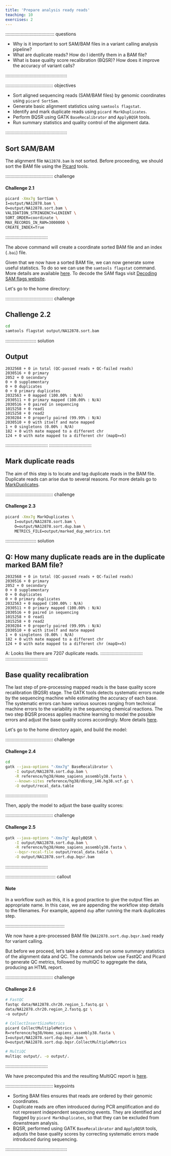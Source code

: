 ```yaml
---
title: 'Prepare analysis ready reads'
teaching: 10
exercises: 2
---
```


:::::::::::::::::::::::::::::::::::::: questions 

- Why is it important to sort SAM/BAM files in a variant calling analysis pipeline?
- What are duplicate reads? How do I identify them in a BAM file?
- What is base quality score recalibration (BQSR)? How does it improve the accuracy of variant calls?

::::::::::::::::::::::::::::::::::::::::::::::::

::::::::::::::::::::::::::::::::::::: objectives

- Sort aligned sequencing reads (SAM/BAM files) by genomic coordinates using `picard SortSam`.
- Generate basic alignment statistics using `samtools flagstat`.
- Identify and mark duplicate reads using `picard MarkDuplicates`.
- Perform BQSR using GATK `BaseRecalibrator` and `ApplyBQSR` tools.
- Run summary statistics and quality control of the alignment data. 

::::::::::::::::::::::::::::::::::::::::::::::::

## Sort SAM/BAM

The alignment file `NA12878.bam` is not sorted. Before proceeding, we should sort the BAM file using the [Picard](https://broadinstitute.github.io/picard/) tools.

::::::::::::::::::::::::::::::::::::: challenge 

#### Challenge 2.1

```bash
picard -Xmx7g SortSam \
I=output/NA12878.bam \
O=output/NA12878.sort.bam \
VALIDATION_STRINGENCY=LENIENT \
SORT_ORDER=coordinate \
MAX_RECORDS_IN_RAM=3000000 \
CREATE_INDEX=True
```
:::::::::::::::::::::::::::::::::

The above command will create a coordinate sorted BAM file and an index (`.bai`) file. 

Given that we now have a sorted BAM file, we can now generate some useful statistics. To do so we can use the `samtools flagstat` command. More details are available [here](https://www.htslib.org/doc/samtools-flagstat.html). To decode the SAM flags visit [Decoding SAM flags website](https://broadinstitute.github.io/picard/explain-flags.html).

Let's go to the home directory:

::::::::::::::::::::::::::::::::::::: challenge 

## Challenge 2.2

```bash
cd
samtools flagstat output/NA12878.sort.bam
```

:::::::::::::::::::::::: solution 

## Output
 
```output
2032568 + 0 in total (QC-passed reads + QC-failed reads)
2030516 + 0 primary
2052 + 0 secondary
0 + 0 supplementary
0 + 0 duplicates
0 + 0 primary duplicates
2032563 + 0 mapped (100.00% : N/A)
2030511 + 0 primary mapped (100.00% : N/A)
2030516 + 0 paired in sequencing
1015258 + 0 read1
1015258 + 0 read2
2030284 + 0 properly paired (99.99% : N/A)
2030510 + 0 with itself and mate mapped
1 + 0 singletons (0.00% : N/A)
182 + 0 with mate mapped to a different chr
124 + 0 with mate mapped to a different chr (mapQ>=5)
```

:::::::::::::::::::::::::::::::::
:::::::::::::::::::::::::::::::::

## Mark duplicate reads

The aim of this step is to locate and tag duplicate reads in the BAM file. Duplicate reads can arise due to several reasons. For more details go to [MarkDuplicates](https://gatk.broadinstitute.org/hc/en-us/articles/360037052812-MarkDuplicates-Picard).

::::::::::::::::::::::::::::::::::::: challenge 

#### Challenge 2.3

```bash
picard -Xmx7g MarkDuplicates \
    I=output/NA12878.sort.bam \
    O=output/NA12878.sort.dup.bam \
    METRICS_FILE=output/marked_dup_metrics.txt
```
:::::::::::::::::::::::: solution 

## Q: How many duplicate reads are in the duplicate marked BAM file?
 
```output
2032568 + 0 in total (QC-passed reads + QC-failed reads)
2030516 + 0 primary
2052 + 0 secondary
0 + 0 supplementary
0 + 0 duplicates
0 + 0 primary duplicates
2032563 + 0 mapped (100.00% : N/A)
2030511 + 0 primary mapped (100.00% : N/A)
2030516 + 0 paired in sequencing
1015258 + 0 read1
1015258 + 0 read2
2030284 + 0 properly paired (99.99% : N/A)
2030510 + 0 with itself and mate mapped
1 + 0 singletons (0.00% : N/A)
182 + 0 with mate mapped to a different chr
124 + 0 with mate mapped to a different chr (mapQ>=5)
```
A: Looks like there are 7207 duplicate reads.
:::::::::::::::::::::::::::::::::
:::::::::::::::::::::::::::::::::

## Base quality recalibration

The last step of pre-processing mapped reads is the base quality score recalibration (BQSR) stage. The GATK tools detects systematic errors made by the sequencing machine while estimating the accuracy of each base. The systematic errors can have various sources ranging from technical machine errors to the variability in the sequencing chemical reactions. The two step BQSR process applies machine learning to model the possible errors and adjust the base quality scores accordingly. More details [here](https://gatk.broadinstitute.org/hc/en-us/articles/360035890531-Base-Quality-Score-Recalibration-BQSR).

Let's go to the home directory again, and build the model:

::::::::::::::::::::::::::::::::::::: challenge 

#### Challenge 2.4

```bash
cd
gatk --java-options "-Xmx7g" BaseRecalibrator \
    -I output/NA12878.sort.dup.bam \
    -R reference/hg38/Homo_sapiens_assembly38.fasta \
    --known-sites reference/hg38/dbsnp_146.hg38.vcf.gz \
    -O output/recal_data.table
```
:::::::::::::::::::::::::::::::::

Then, apply the model to adjust the base quality scores:

::::::::::::::::::::::::::::::::::::: challenge 

#### Challenge 2.5

```bash
gatk --java-options "-Xmx7g" ApplyBQSR \
    -I output/NA12878.sort.dup.bam \
    -R reference/hg38/Homo_sapiens_assembly38.fasta \
    --bqsr-recal-file output/recal_data.table \
    -O output/NA12878.sort.dup.bqsr.bam
```
:::::::::::::::::::::::::::::::::

::::::::::::::::::::::::::::::::::::::: callout

#### Note
In a workflow such as this, it is a good practice to give the output files an appropriate name. In this case, we are appending the workflow step details to the filenames. For example, append `dup` after running the mark duplicates step.

::::::::::::::::::::::::::::::::::::::::::::::

We now have a pre-processed BAM file (`NA12878.sort.dup.bqsr.bam`) ready for variant calling.

But before we proceed, let’s take a detour and run some summary statistics of the alignment data and QC. The commands below use FastQC and Picard to generate QC metrics, followed by multiQC to aggregate the data, producing an HTML report.

::::::::::::::::::::::::::::::::::::: challenge 

#### Challenge 2.6

```bash
# FastQC
fastqc data/NA12878.chr20.region_1.fastq.gz \
data/NA12878.chr20.region_2.fastq.gz \
-o output/

# CollectInsertSizeMetrics
picard CollectMultipleMetrics \
R=reference/hg38/Homo_sapiens_assembly38.fasta \
I=output/NA12878.sort.dup.bqsr.bam \
O=output/NA12878.sort.dup.bqsr.CollectMultipleMetrics

# MultiQC
multiqc output/. -o output/.
```
:::::::::::::::::::::::::::::::::

We have precomputed this and the resulting MultiQC report is [here](https://www.melbournebioinformatics.org.au/tutorials/tutorials/variant_calling_gatk1/files/multiqc_report.html).

::::::::::::::::::::::::::::::::::::: keypoints 

- Sorting BAM files ensures that reads are ordered by their genomic coordinates.
- Duplicate reads are often introduced during PCR amplification and do not represent independent sequencing events. They are identified and flagged by `picard MarkDuplicates`, so that they can be excluded from downstream analysis.
- BQSR, performed using GATK `BaseRecalibrator` and `ApplyBQSR` tools, adjusts the base quality scores by correcting systematic errors made introduced during sequencing. 

::::::::::::::::::::::::::::::::::::::::::::::::

